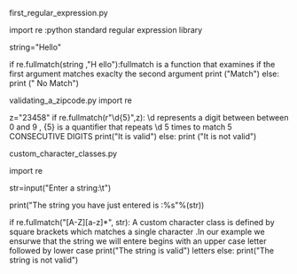 first_regular_expression.py

import re  :python standard regular expression library 

string="Hello"  

if re.fullmatch(string ,"H  ello"):fullmatch is a function that  examines if the first argument matches exaclty the second argument 
    print ("Match")
else:
	 print (" No Match") 

validating_a_zipcode.py
import re 

z="23458"
if re.fullmatch(r"\d{5}",z): \d  represents a digit between between 0 and 9 ,  {5}  is a quantifier that repeats \d 5 times  to match 5 CONSECUTIVE DIGITS 
	   print("It is valid")
else:
	  print ("It is not valid")

custom_character_classes.py

import re 

str=input("Enter a string:\t")

print("The string you have just entered is :%s"%(str))

if re.fullmatch("[A-Z][a-z]*", str):   A custom character class is defined by square brackets   which matches a single character .In our example we ensurwe that the string we will entere begins with an upper case letter followed by lower case 
	print("The string is valid")   letters
else:
     print("The string is not  valid")
